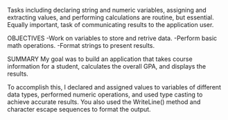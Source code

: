Tasks including declaring string and numeric variables, assigning and extracting values, and performing calculations are routine, but essential. Equally important, task of communicating results to the application user.

OBJECTIVES
-Work on variables to store and retrive data.
-Perform basic math operations.
-Format strings to present results.


SUMMARY
My goal was to build an application that takes course information for a student, calculates the overall GPA, and displays the results.

To accomplish this, I declared and assigned values to variables of different data types, performed numeric operations, and used type casting to achieve accurate results. You also used the WriteLine() method and character escape sequences to format the output.